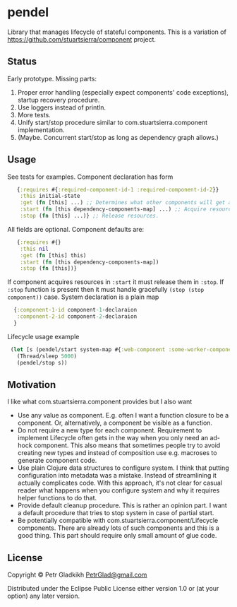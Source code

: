 # pendel

Library that manages lifecycle of stateful components. 
This is a variation of https://github.com/stuartsierra/component project.

## Status

Early prototype. Missing parts:
1. Proper error handling (especially expect components' code exceptions), startup recovery procedure.
2. Use loggers instead of println.
3. More tests.
4. Unify start/stop procedure similar to com.stuartsierra.component implementation.
5. (Maybe. Concurrent start/stop as long as dependency graph allows.)

## Usage

See tests for examples. Component declaration has form
```clojure
   {:requires #{:required-component-id-1 :required-component-id-2}}
    :this initial-state
    :get (fn [this] ...) ;; Determines what other components will get as value of this component. 
    :start (fn [this dependency-components-map] ...) ;; Acquire resources (open connections, start threads ...)
    :stop (fn [this] ...)} ;; Release resources.
```
All fields are optional. Component defaults are:
```clojure
   {:requires #{}
    :this nil
    :get (fn [this] this) 
    :start (fn [this dependency-components-map])
    :stop (fn [this])}
```
If component acquires resources in `:start` it must release them in `:stop`. 
If `:stop` function is present then it must handle gracefully `(stop (stop component))` case.
System declaration is a plain map
```clojure
  {:component-1-id component-1-declaraion
   :component-2-id component-2-declaraion
  }
```

Lifecycle usage example
```clojure
 (let [s (pendel/start system-map #{:web-component :some-worker-component})]
   (Thread/sleep 5000)
   (pendel/stop s))
```

## Motivation

I like what com.stuartsierra.component provides but I also want
* Use any value as component. E.g. often I want a function closure to be a component. 
  Or, alternatively, a component be visible as a function. 
* Do not require a new type for each component. Requirement to implement Lifecycle often
  gets in the way when you only need an ad-hock component. This also means that sometimes people try
  to avoid creating new types and instead of composition use e.g. macroses to generate component code.
* Use plain Clojure data structures to configure system. I think that putting configuration into metadata
  was a mistake. Instead of streamlining it actually complicates code. With this approach, it's not 
  clear for casual reader what happens when you configure system and why it requires helper functions to do that.
* Provide default cleanup procedure. This is rather an opinion part. I want a default procedure 
  that tries to stop system in case of partial start.
* Be potentially compatible with com.stuartsierra.component/Lifecycle components. 
  There are already lots of such components and this is a good thing. 
  This part should require only small amount of glue code.

## License 

Copyright © Petr Gladkikh <PetrGlad@gmail.com>

Distributed under the Eclipse Public License either version 1.0 or (at
your option) any later version.
